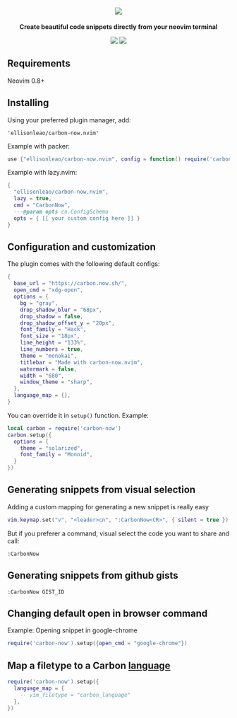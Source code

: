 <h1 align="center">
  <img src="https://i.postimg.cc/0QL5cs9T/carbonvim.jpg" />
</h1>

<div align="center">
  <p><strong>Create beautiful code snippets directly from your neovim terminal</strong></p>
  <img src="https://img.shields.io/badge/Made%20with%20Lua-blueviolet.svg?style=for-the-badge&logo=lua" />
  <img src="https://img.shields.io/github/actions/workflow/status/ellisonleao/carbon-now.nvim/default.yml?style=for-the-badge" />
</div>

## Requirements

Neovim 0.8+

## Installing

Using your preferred plugin manager, add:

```
'ellisonleao/carbon-now.nvim'
```

Example with packer:

```lua
use {"ellisonleao/carbon-now.nvim", config = function() require('carbon-now').setup() end}
```

Example with lazy.nvim:

```lua
{
  "ellisonleao/carbon-now.nvim",
  lazy = true,
  cmd = "CarbonNow",
  ---@param opts cn.ConfigSchema
  opts = { [[ your custom config here ]] }
}
```

## Configuration and customization

The plugin comes with the following default configs:

```lua
{
  base_url = "https://carbon.now.sh/",
  open_cmd = "xdg-open",
  options = {
    bg = "gray",
    drop_shadow_blur = "68px",
    drop_shadow = false,
    drop_shadow_offset_y = "20px",
    font_family = "Hack",
    font_size = "18px",
    line_height = "133%",
    line_numbers = true,
    theme = "monokai",
    titlebar = "Made with carbon-now.nvim",
    watermark = false,
    width = "680",
    window_theme = "sharp",
  },
  language_map = {},
}
```

You can override it in `setup()` function. Example:

```lua
local carbon = require('carbon-now')
carbon.setup({
  options = {
    theme = "solarized",
    font_family = "Monoid",
  }
})
```

## Generating snippets from visual selection

Adding a custom mapping for generating a new snippet is really easy

```lua
vim.keymap.set("v", "<leader>cn", ":CarbonNow<CR>", { silent = true })
```

But if you preferer a command, visual select the code you want to share and call:

```
:CarbonNow
```

## Generating snippets from github gists

```
:CarbonNow GIST_ID
```

## Changing default open in browser command

Example: Opening snippet in google-chrome

```lua
require('carbon-now').setup({open_cmd = "google-chrome"})
```

## Map a filetype to a Carbon [language](https://github.com/carbon-app/carbon/blob/2cbdcd0cc23d2d2f23736dd3cfbe94134b141191/lib/constants.js#L624-L1048)

```lua
require('carbon-now').setup({
  language_map = {
    -- vim_filetype = "carbon_language"
  },
})
```